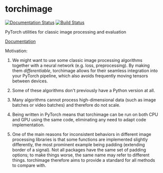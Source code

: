 # torchimage
[![Documentation Status](https://readthedocs.org/projects/torchimage/badge/?version=latest)](https://torchimage.readthedocs.io/en/latest/?badge=latest)
[![Build Status](https://travis-ci.com/miaotianyi/torchimage.svg?branch=main)](https://travis-ci.com/miaotianyi/torchimage)

PyTorch utilities for classic image processing and evaluation

[Documentation](https://torchimage.readthedocs.org)

Motivation:

1. We might want to use some classic image processing algorithms
   together with a neural network (e.g. loss, preprocessing).
   By making them *differentiable*, torchimage allows for their
   seamless integration into your PyTorch pipeline, which also
   avoids frequently moving tensors between devices.

2. Some of these algorithms don't previously have a Python
   version at all.
   
3. Many algorithms cannot process high-dimensional data
   (such as image batches or video batches) and therefore do not
   scale.

4. Being written in PyTorch means that torchimage can be
   run on both CPU and GPU using the same code, eliminating
   any need to adapt code implementation.
   
5. One of the main reasons for inconsistent behaviors in
   different image processing libraries is that some functions
   are implemented slightly differently, the most prominent
   example being padding (extending border of a signal). Not
   all packages have the same set of padding options; to make
   things worse, the same name may refer to different things.
   torchimage therefore aims to provide a standard for all
   methods to compare with.
   
